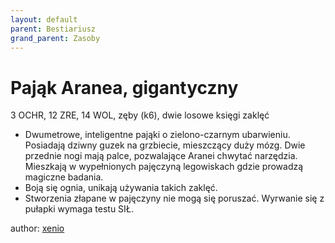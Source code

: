 ```yaml
---
layout: default
parent: Bestiariusz
grand_parent: Zasoby
---
```


# Pająk Aranea, gigantyczny

3 OCHR, 12 ZRE, 14 WOL, zęby (k6), dwie losowe księgi zaklęć  

- Dwumetrowe, inteligentne pająki o zielono-czarnym ubarwieniu. Posiadają  dziwny guzek na grzbiecie, mieszczący duży mózg. Dwie przednie nogi mają palce, pozwalające Aranei chwytać narzędzia. Mieszkają w  wypełnionych pajęczyną legowiskach gdzie prowadzą magiczne badania.
- Boją się ognia, unikają używania takich zaklęć.
- Stworzenia złapane w pajęczyny nie mogą się poruszać. Wyrwanie się z pułapki wymaga testu SIŁ.

author: [xenio](https://xenioinabottle.blogspot.com)

